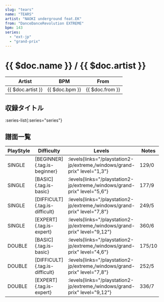 ```yaml
---
slug: "tears"
name: "TEARS"
artist: "NAOKI underground feat.EK"
from: "DanceDanceRevolution EXTREME"
bpm: 143
series:
  - "ext-jp"
  - "grand-prix"
---
```


# {{ $doc.name }} / {{ $doc.artist }}

|Artist|BPM|From|
|------|---|----|
|{{ $doc.artist }}|{{ $doc.bpm }}|{{ $doc.from }}|

## 収録タイトル

:series-list{:series="series"}

## 譜面一覧

|PlayStyle|Difficulty|Levels|Notes|Movie|
|---------|----------|------|-----|-----|
|SINGLE|[BEGINNER]{.tag.is-beginner}| :levels{links="/playstation2-jp/extreme,/windows/grand-prix" level="1,3"}|129/0||
|SINGLE|[BASIC]{.tag.is-basic}| :levels{links="/playstation2-jp/extreme,/windows/grand-prix" level="5,6"}|177/9||
|SINGLE|[DIFFICULT]{.tag.is-difficult}| :levels{links="/playstation2-jp/extreme,/windows/grand-prix" level="7,8"}|249/5||
|SINGLE|[EXPERT]{.tag.is-expert}| :levels{links="/playstation2-jp/extreme,/windows/grand-prix" level="9,12"}|360/6||
|DOUBLE|[BASIC]{.tag.is-basic}| :levels{links="/playstation2-jp/extreme,/windows/grand-prix" level="4,6"}|175/10||
|DOUBLE|[DIFFICULT]{.tag.is-difficult}| :levels{links="/playstation2-jp/extreme,/windows/grand-prix" level="7,8"}|252/5||
|DOUBLE|[EXPERT]{.tag.is-expert}| :levels{links="/playstation2-jp/extreme,/windows/grand-prix" level="9,12"}|336/7||
